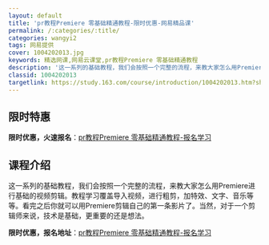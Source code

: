 ```yaml
---
layout: default
title: 'pr教程Premiere 零基础精通教程-限时优惠-网易精品课'
permalink: /:categories/:title/
categories: wangyi2
tags: 网易提供
cover: 1004202013.jpg
keywords: 精选网课,网易云课堂,pr教程Premiere 零基础精通教程
description: '这一系列的基础教程，我们会按照一个完整的流程，来教大家怎么用Premiere进行基础的视频剪辑。教程学习覆盖导入视频，进'
classid: 1004202013
targetlink: https://study.163.com/course/introduction/1004202013.htm?share=1&shareId=1025206652&utm_campaign=share&utm_medium=iphoneShare&utm_source=&utm_u=1025206652
---
```


## 限时特惠

**限时优惠，火速报名**：[pr教程Premiere 零基础精通教程-报名学习](https://study.163.com/course/introduction/1004202013.htm?share=1&shareId=1025206652&utm_campaign=share&utm_medium=iphoneShare&utm_source=&utm_u=1025206652)

## 课程介绍

这一系列的基础教程，我们会按照一个完整的流程，来教大家怎么用Premiere进行基础的视频剪辑。教程学习覆盖导入视频，进行粗剪，加特效、文字、音乐等等。看完之后你就可以用Premiere剪辑自己的第一条影片了。当然，对于一个剪辑师来说，技术是基础，更重要的还是想法。

**限时优惠，报名地址**：[pr教程Premiere 零基础精通教程-报名学习](https://study.163.com/course/introduction/1004202013.htm?share=1&shareId=1025206652&utm_campaign=share&utm_medium=iphoneShare&utm_source=&utm_u=1025206652)

